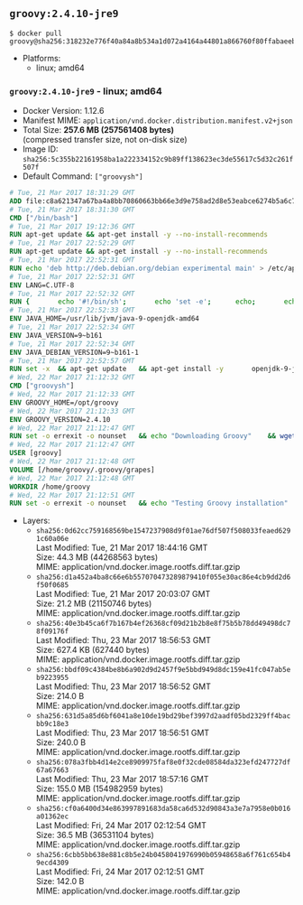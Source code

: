 ## `groovy:2.4.10-jre9`

```console
$ docker pull groovy@sha256:318232e776f40a84a8b534a1d072a4164a44801a866760f80ffabaeeb6980b91
```

-	Platforms:
	-	linux; amd64

### `groovy:2.4.10-jre9` - linux; amd64

-	Docker Version: 1.12.6
-	Manifest MIME: `application/vnd.docker.distribution.manifest.v2+json`
-	Total Size: **257.6 MB (257561408 bytes)**  
	(compressed transfer size, not on-disk size)
-	Image ID: `sha256:5c355b22161958ba1a222334152c9b89ff138623ec3de55617c5d32c261f507f`
-	Default Command: `["groovysh"]`

```dockerfile
# Tue, 21 Mar 2017 18:31:29 GMT
ADD file:c8a621347a67ba4a8bb70860663bb66e3d9e758ad2d8e53eabce6274b5a6c77b in / 
# Tue, 21 Mar 2017 18:31:30 GMT
CMD ["/bin/bash"]
# Tue, 21 Mar 2017 19:12:36 GMT
RUN apt-get update && apt-get install -y --no-install-recommends 		ca-certificates 		curl 		wget 	&& rm -rf /var/lib/apt/lists/*
# Tue, 21 Mar 2017 22:52:29 GMT
RUN apt-get update && apt-get install -y --no-install-recommends 		bzip2 		unzip 		xz-utils 	&& rm -rf /var/lib/apt/lists/*
# Tue, 21 Mar 2017 22:52:31 GMT
RUN echo 'deb http://deb.debian.org/debian experimental main' > /etc/apt/sources.list.d/experimental.list
# Tue, 21 Mar 2017 22:52:31 GMT
ENV LANG=C.UTF-8
# Tue, 21 Mar 2017 22:52:32 GMT
RUN { 		echo '#!/bin/sh'; 		echo 'set -e'; 		echo; 		echo 'dirname "$(dirname "$(readlink -f "$(which javac || which java)")")"'; 	} > /usr/local/bin/docker-java-home 	&& chmod +x /usr/local/bin/docker-java-home
# Tue, 21 Mar 2017 22:52:33 GMT
ENV JAVA_HOME=/usr/lib/jvm/java-9-openjdk-amd64
# Tue, 21 Mar 2017 22:52:34 GMT
ENV JAVA_VERSION=9~b161
# Tue, 21 Mar 2017 22:52:34 GMT
ENV JAVA_DEBIAN_VERSION=9~b161-1
# Tue, 21 Mar 2017 22:52:57 GMT
RUN set -x 	&& apt-get update 	&& apt-get install -y 		openjdk-9-jre-headless="$JAVA_DEBIAN_VERSION" 	&& rm -rf /var/lib/apt/lists/* 	&& [ "$JAVA_HOME" = "$(docker-java-home)" ]
# Wed, 22 Mar 2017 21:12:32 GMT
CMD ["groovysh"]
# Wed, 22 Mar 2017 21:12:33 GMT
ENV GROOVY_HOME=/opt/groovy
# Wed, 22 Mar 2017 21:12:33 GMT
ENV GROOVY_VERSION=2.4.10
# Wed, 22 Mar 2017 21:12:47 GMT
RUN set -o errexit -o nounset 	&& echo "Downloading Groovy" 	&& wget --no-verbose --output-document=groovy.zip "https://dist.apache.org/repos/dist/release/groovy/${GROOVY_VERSION}/distribution/apache-groovy-binary-${GROOVY_VERSION}.zip" 		&& echo "Installing build dependencies" 	&& apt-get update 	&& apt-get update && apt-get install --yes --no-install-recommends 		dirmngr 		gnupg 	&& rm --recursive /var/lib/apt/lists/* 		&& echo "Importing keys listed in http://www.apache.org/dist/groovy/KEYS from key server" 	&& export GNUPGHOME="$(mktemp -d)" 	&& for key in 		"0x41321490758AAD6F" 		"0x825C06C827AF6B66" 		"0x6A65176A0FB1CD0B" 	; do 		for server in 			ha.pool.sks-keyservers.net 			hkp://p80.pool.sks-keyservers.net:80 			pgp.mit.edu 		; do 			echo "  Trying ${server}"; 			if gpg --keyserver "${server}" --recv-keys "${key}"; then 				break; 			fi; 		done; 	done; 	if [ $(gpg --list-keys | grep -c "pub ") -ne 3 ]; then 		echo "ERROR: Failed to fetch GPG keys" >&2; 		exit 1; 	fi 		&& echo "Checking download signature" 	&& wget --no-verbose --output-document=groovy.zip.asc "https://dist.apache.org/repos/dist/release/groovy/${GROOVY_VERSION}/distribution/apache-groovy-binary-${GROOVY_VERSION}.zip.asc" 	&& gpg --batch --verify groovy.zip.asc groovy.zip 	&& rm --recursive --force "${GNUPGHOME}" 	&& rm groovy.zip.asc 		&& echo "Installing Groovy" 	&& unzip groovy.zip 	&& rm groovy.zip 	&& mv "groovy-${GROOVY_VERSION}" "${GROOVY_HOME}/" 	&& ln --symbolic "${GROOVY_HOME}/bin/grape" /usr/bin/grape 	&& ln --symbolic "${GROOVY_HOME}/bin/groovy" /usr/bin/groovy 	&& ln --symbolic "${GROOVY_HOME}/bin/groovyc" /usr/bin/groovyc 	&& ln --symbolic "${GROOVY_HOME}/bin/groovyConsole" /usr/bin/groovyConsole 	&& ln --symbolic "${GROOVY_HOME}/bin/groovydoc" /usr/bin/groovydoc 	&& ln --symbolic "${GROOVY_HOME}/bin/groovysh" /usr/bin/groovysh 	&& ln --symbolic "${GROOVY_HOME}/bin/java2groovy" /usr/bin/java2groovy 		&& echo "Cleaning up build dependencies" 	&& echo $(apt-mark showauto) 	&& apt-get remove --yes --purge 		dirmngr 		gnupg 	&& apt-get autoremove --yes --purge 		&& echo "Adding groovy user and group" 	&& groupadd --system --gid 1000 groovy 	&& useradd --system --gid groovy --uid 1000 --shell /bin/bash --create-home groovy 	&& mkdir --parents /home/groovy/.groovy/grapes 	&& chown --recursive groovy:groovy /home/groovy 		&& echo "Applying workaround for https://github.com/docker-library/openjdk/issues/101" 	&& bash -c '([[ ! -d $JAVA_SECURITY_DIR ]] && ln -s $JAVA_HOME/lib $JAVA_HOME/conf) || (echo "Found java conf dir, package has been fixed, remove this hack"; exit -1)'
# Wed, 22 Mar 2017 21:12:47 GMT
USER [groovy]
# Wed, 22 Mar 2017 21:12:48 GMT
VOLUME [/home/groovy/.groovy/grapes]
# Wed, 22 Mar 2017 21:12:48 GMT
WORKDIR /home/groovy
# Wed, 22 Mar 2017 21:12:51 GMT
RUN set -o errexit -o nounset 	&& echo "Testing Groovy installation" 	&& groovy --version
```

-	Layers:
	-	`sha256:0d62cc759168569be1547237908d9f01ae76df507f508033feaed6291c60a06e`  
		Last Modified: Tue, 21 Mar 2017 18:44:16 GMT  
		Size: 44.3 MB (44268563 bytes)  
		MIME: application/vnd.docker.image.rootfs.diff.tar.gzip
	-	`sha256:d1a452a4ba8c66e6b557070473289879410f055e30ac86e4cb9dd2d6f50f0685`  
		Last Modified: Tue, 21 Mar 2017 20:03:07 GMT  
		Size: 21.2 MB (21150746 bytes)  
		MIME: application/vnd.docker.image.rootfs.diff.tar.gzip
	-	`sha256:40e3b45ca6f7b167b4ef26368cf09d21b2b8e8f75b5b78dd49498dc78f09176f`  
		Last Modified: Thu, 23 Mar 2017 18:56:53 GMT  
		Size: 627.4 KB (627440 bytes)  
		MIME: application/vnd.docker.image.rootfs.diff.tar.gzip
	-	`sha256:bbdf09c4384be8b6a902d9d2457f9e5bbd949d8dc159e41fc047ab5eb9223955`  
		Last Modified: Thu, 23 Mar 2017 18:56:52 GMT  
		Size: 214.0 B  
		MIME: application/vnd.docker.image.rootfs.diff.tar.gzip
	-	`sha256:631d5a85d6bf6041a8e10de19bd29bef3997d2aadf05bd2329ff4bacbb9c18e3`  
		Last Modified: Thu, 23 Mar 2017 18:56:51 GMT  
		Size: 240.0 B  
		MIME: application/vnd.docker.image.rootfs.diff.tar.gzip
	-	`sha256:078a3fbb4d14e2ce8909975faf8e0f32cde08584da323efd247727df67a67663`  
		Last Modified: Thu, 23 Mar 2017 18:57:16 GMT  
		Size: 155.0 MB (154982959 bytes)  
		MIME: application/vnd.docker.image.rootfs.diff.tar.gzip
	-	`sha256:cf0a6400d34e863997891683da58ca6d532d90843a3e7a7958e0b016a01362ec`  
		Last Modified: Fri, 24 Mar 2017 02:12:54 GMT  
		Size: 36.5 MB (36531104 bytes)  
		MIME: application/vnd.docker.image.rootfs.diff.tar.gzip
	-	`sha256:6cbb5bb638e881c8b5e24b0458041976990b05948658a6f761c654b49ecd4309`  
		Last Modified: Fri, 24 Mar 2017 02:12:51 GMT  
		Size: 142.0 B  
		MIME: application/vnd.docker.image.rootfs.diff.tar.gzip
